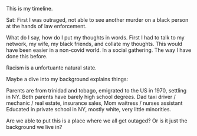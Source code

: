 This is my timeline. 

Sat: First I was outraged, not able to see another murder on a black person at the hands of law enforcement. 

What do I say, how do I put my thoughts in words. First I had to talk to my network, my wife, my black friends, and collate my thoughts. This would have been easier in a non-covid world. In a social gathering. The way I have done this before. 

Racism is a unfortuante natural state. 

Maybe a dive into my background explains things:

Parents are from trinidad and tobago, emigrated to the US in 1970, settling in NY.
Both parents have barely high school degrees.
Dad taxi driver / mechanic / real estate, insurance sales, Mom waitress / nurses assistant
Educated in private school in NY, mostly white, very little minorities. 

Are we able to put this is a place where we all get outaged? Or is it just the background we live in?

